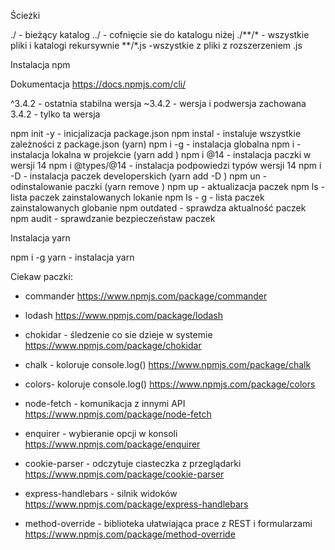 Ścieżki

./ - bieżący katalog
../ - cofnięcie sie do katalogu niżej
./**/\* - wszystkie pliki i katalogi rekursywnie
**/\*.js -wszystkie z pliki z rozszerzeniem .js

Instalacja npm

Dokumentacja
https://docs.npmjs.com/cli/

^3.4.2 - ostatnia stabilna wersja
~3.4.2 - wersja i podwersja zachowana
3.4.2 - tylko ta wersja

npm init -y - inicjalizacja package.json
npm instal - instaluje wszystkie zależności z package.json (yarn)
npm i -g <paczka> - instalacja globalna
npm i <paczka> - instalacja lokalna w projekcie (yarn add <paczka>)
npm i <paczka>@14 - instalacja paczki w wersji 14
npm i @types/<paczka>@14 - instalacja podpowiedzi typów wersji 14
npm i -D <paczka> - instalacja paczek developerskich (yarn add -D <paczka>)
npm un <paczka> - odinstalowanie paczki (yarn remove <paczka>)
npm up - aktualizacja paczek
npm ls - lista paczek zainstalowanych lokanie
npm ls - g - lista paczek zainstalowanych globanie
npm outdated - sprawdza aktualność paczek
npm audit - sprawdzanie bezpieczeństaw paczek

Instalacja yarn

npm i -g yarn - instalacja yarn

Ciekaw paczki:

- commander
  https://www.npmjs.com/package/commander

- lodash
  https://www.npmjs.com/package/lodash

- chokidar - śledzenie co sie dzieje w systemie
  https://www.npmjs.com/package/chokidar

- chalk - koloruje console.log()
  https://www.npmjs.com/package/chalk

- colors- koloruje console.log()
  https://www.npmjs.com/package/colors

- node-fetch - komunikacja z innymi API
  https://www.npmjs.com/package/node-fetch

- enquirer - wybieranie opcji w konsoli
  https://www.npmjs.com/package/enquirer

- cookie-parser - odczytuje ciasteczka z przeglądarki
  https://www.npmjs.com/package/cookie-parser

- express-handlebars - silnik widoków
  https://www.npmjs.com/package/express-handlebars

- method-override - biblioteka ułatwiająca prace z REST i formularzami
  https://www.npmjs.com/package/method-override
